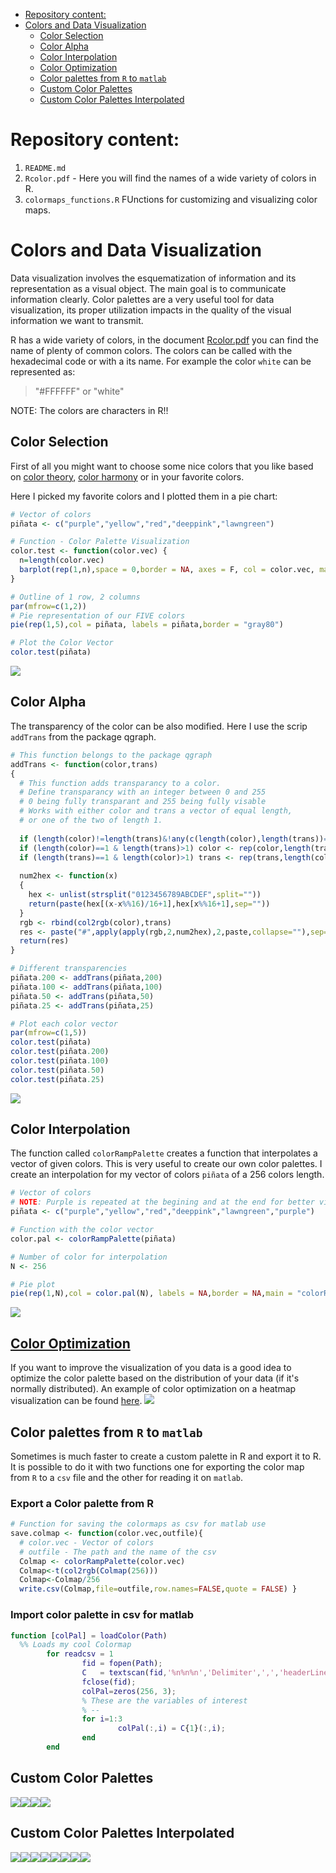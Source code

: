-   [Repository content:](#repository-content)
-   [Colors and Data Visualization](#colors-and-data-visualization)
    -   [Color Selection](#color-selection)
    -   [Color Alpha](#color-alpha)
    -   [Color Interpolation](#color-interpolation)
    -   [Color Optimization](#color-optimization)
    -   [Color palettes from `R` to `matlab`](#color-palettes-from-r-to-matlab)
    -   [Custom Color Palettes](#custom-color-palettes)
    -   [Custom Color Palettes Interpolated](#custom-color-palettes-interpolated)

Repository content:
===================

1.  `README.md`
2.  `Rcolor.pdf` - Here you will find the names of a wide variety of colors in R.
3.  `colormaps_functions.R` FUnctions for customizing and visualizing color maps.

Colors and Data Visualization
=============================

Data visualization involves the esquematization of information and its representation as a visual object. The main goal is to communicate information clearly.
Color palettes are a very useful tool for data visualization, its proper utilization impacts in the quality of the visual information we want to transmit.

R has a wide variety of colors, in the document [Rcolor.pdf]() you can find the name of plenty of common colors. The colors can be called with the hexadecimal code or with a its name. For example the color `white` can be represented as:

> "\#FFFFFF" or "white"

NOTE: The colors are characters in R!!

Color Selection
---------------

First of all you might want to choose some nice colors that you like based on [color theory](https://en.wikipedia.org/wiki/Color_theory), [color harmony](https://en.wikipedia.org/wiki/Harmony_(color)) or in your favorite colors.

Here I picked my favorite colors and I plotted them in a pie chart:

``` r
# Vector of colors
piñata <- c("purple","yellow","red","deeppink","lawngreen")

# Function - Color Palette Visualization
color.test <- function(color.vec) {
  n=length(color.vec)
  barplot(rep(1,n),space = 0,border = NA, axes = F, col = color.vec, main=deparse(substitute(color.vec)))
}

# Outline of 1 row, 2 columns
par(mfrow=c(1,2))
# Pie representation of our FIVE colors
pie(rep(1,5),col = piñata, labels = piñata,border = "gray80")

# Plot the Color Vector
color.test(piñata)
```

![](README_files/figure-markdown_github/unnamed-chunk-1-1.png)

Color Alpha
-----------

The transparency of the color can be also modified. Here I use the scrip `addTrans` from the package qgraph.

``` r
# This function belongs to the package qgraph
addTrans <- function(color,trans)
{
  # This function adds transparancy to a color.
  # Define transparancy with an integer between 0 and 255
  # 0 being fully transparant and 255 being fully visable
  # Works with either color and trans a vector of equal length,
  # or one of the two of length 1.
  
  if (length(color)!=length(trans)&!any(c(length(color),length(trans))==1)) stop("Vector lengths not correct")
  if (length(color)==1 & length(trans)>1) color <- rep(color,length(trans))
  if (length(trans)==1 & length(color)>1) trans <- rep(trans,length(color))
  
  num2hex <- function(x)
  {
    hex <- unlist(strsplit("0123456789ABCDEF",split=""))
    return(paste(hex[(x-x%%16)/16+1],hex[x%%16+1],sep=""))
  }
  rgb <- rbind(col2rgb(color),trans)
  res <- paste("#",apply(apply(rgb,2,num2hex),2,paste,collapse=""),sep="")
  return(res)
}

# Different transparencies
piñata.200 <- addTrans(piñata,200)
piñata.100 <- addTrans(piñata,100)
piñata.50 <- addTrans(piñata,50)
piñata.25 <- addTrans(piñata,25)

# Plot each color vector
par(mfrow=c(1,5))
color.test(piñata)
color.test(piñata.200)
color.test(piñata.100)
color.test(piñata.50)
color.test(piñata.25)
```

![](README_files/figure-markdown_github/unnamed-chunk-2-1.png)

Color Interpolation
-------------------

The function called `colorRampPalette` creates a function that interpolates a vector of given colors. This is very useful to create our own color palettes. I create an interpolation for my vector of colors `piñata` of a 256 colors length.

``` r
# Vector of colors
# NOTE: Purple is repeated at the begining and at the end for better visualization of pie chart
piñata <- c("purple","yellow","red","deeppink","lawngreen","purple")

# Function with the color vector
color.pal <- colorRampPalette(piñata)

# Number of color for interpolation
N <- 256

# Pie plot
pie(rep(1,N),col = color.pal(N), labels = NA,border = NA,main = "colorRampPalette")
```

![](README_files/figure-markdown_github/unnamed-chunk-3-1.png)

[Color Optimization](https://github.com/rcruces/R-plots/blob/master/R-heatmap/README.md)
----------------------------------------------------------------------------------------

If you want to improve the visualization of you data is a good idea to optimize the color palette based on the distribution of your data (if it's normally distributed). An example of color optimization on a heatmap visualization can be found [here](https://github.com/rcruces/R-plots/blob/master/R-heatmap/README.md).
![](https://farm5.staticflickr.com/4760/24902460257_f5395d8d01_o.png)

Color palettes from `R` to `matlab`
-----------------------------------

Sometimes is much faster to create a custom palette in R and export it to R. It is possible to do it with two functions one for exporting the color map from `R` to a `csv` file and the other for reading it on `matlab`.

### Export a Color palette from R

``` r
# Function for saving the colormaps as csv for matlab use
save.colmap <- function(color.vec,outfile){
  # color.vec - Vector of colors
  # outfile - The path and the name of the csv 
  Colmap <- colorRampPalette(color.vec)
  Colmap<-t(col2rgb(Colmap(256)))
  Colmap<-Colmap/256
  write.csv(Colmap,file=outfile,row.names=FALSE,quote = FALSE) }
```

### Import color palette in csv for matlab

``` matlab
function [colPal] = loadColor(Path)
  %% Loads my cool Colormap
        for readcsv = 1
                fid = fopen(Path);
                C   = textscan(fid,'%n%n%n','Delimiter',',','headerLines',1,'CollectOutput',1);
                fclose(fid);
                colPal=zeros(256, 3);
                % These are the variables of interest 
                % -- 
                for i=1:3
                        colPal(:,i) = C{1}(:,i);
                end
        end
```

Custom Color Palettes
---------------------

![](README_files/figure-markdown_github/unnamed-chunk-6-1.png)![](README_files/figure-markdown_github/unnamed-chunk-6-2.png)![](README_files/figure-markdown_github/unnamed-chunk-6-3.png)![](README_files/figure-markdown_github/unnamed-chunk-6-4.png)

Custom Color Palettes Interpolated
----------------------------------

![](README_files/figure-markdown_github/unnamed-chunk-7-1.png)![](README_files/figure-markdown_github/unnamed-chunk-7-2.png)![](README_files/figure-markdown_github/unnamed-chunk-7-3.png)![](README_files/figure-markdown_github/unnamed-chunk-7-4.png)![](README_files/figure-markdown_github/unnamed-chunk-7-5.png)![](README_files/figure-markdown_github/unnamed-chunk-7-6.png)![](README_files/figure-markdown_github/unnamed-chunk-7-7.png)![](README_files/figure-markdown_github/unnamed-chunk-7-8.png)
